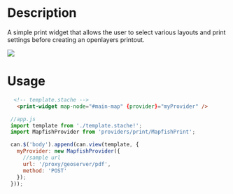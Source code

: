 <!--

@module {can.Component} print-widget <print-widget />
@parent geo.components

-->

# Description
A simple print widget that allows the user to select various layouts and print settings before creating an openlayers printout.

<img src="static/img/print-widget.png" />

# Usage

```html
  <!-- template.stache -->
   <print-widget map-node="#main-map" {provider}="myProvider" />
```

```javascript
 //app.js
 import template from './template.stache!';
 import MapfishProvider from 'providers/print/MapfishPrint';

 can.$('body').append(can.view(template, {
   myProvider: new MapfishProvider({
     //sample url
     url: '/proxy/geoserver/pdf',
     method: 'POST'
   });
 }));
```
